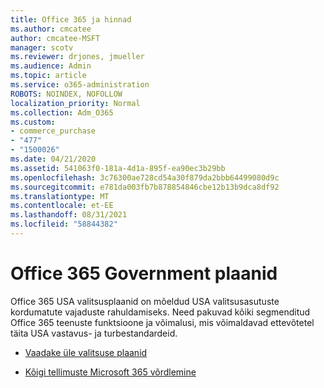 ```yaml
---
title: Office 365 ja hinnad
ms.author: cmcatee
author: cmcatee-MSFT
manager: scotv
ms.reviewer: drjones, jmueller
ms.audience: Admin
ms.topic: article
ms.service: o365-administration
ROBOTS: NOINDEX, NOFOLLOW
localization_priority: Normal
ms.collection: Adm_O365
ms.custom:
- commerce_purchase
- "477"
- "1500026"
ms.date: 04/21/2020
ms.assetid: 541063f0-181a-4d1a-895f-ea90ec3b29bb
ms.openlocfilehash: 3c76300ae728cd54a30f879da2bbb64499080d9c
ms.sourcegitcommit: e781da003fb7b878854846cbe12b13b9dca8df92
ms.translationtype: MT
ms.contentlocale: et-EE
ms.lasthandoff: 08/31/2021
ms.locfileid: "58844382"
---
```

# <a name="office-365-government-plans"></a>Office 365 Government plaanid

Office 365 USA valitsusplaanid on mõeldud USA valitsusasutuste kordumatute vajaduste rahuldamiseks. Need pakuvad kõiki segmenditud Office 365 teenuste funktsioone ja võimalusi, mis võimaldavad ettevõtetel täita USA vastavus- ja turbestandardeid.
  
- [Vaadake üle valitsuse plaanid](https://products.office.com/government/compare-office-365-government-plans)

- [Kõigi tellimuste Microsoft 365 võrdlemine](https://products.office.com/business/compare-more-office-365-for-business-plans)